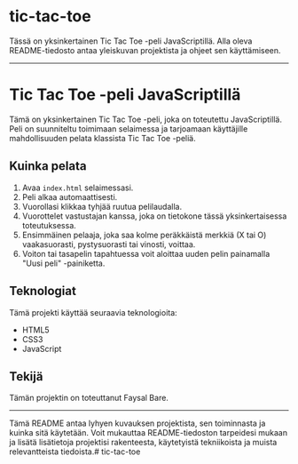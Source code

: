 # tic-tac-toe
Tässä on yksinkertainen Tic Tac Toe -peli JavaScriptillä. Alla oleva README-tiedosto antaa yleiskuvan projektista ja ohjeet sen käyttämiseen.

---

# Tic Tac Toe -peli JavaScriptillä

Tämä on yksinkertainen Tic Tac Toe -peli, joka on toteutettu JavaScriptillä. Peli on suunniteltu toimimaan selaimessa ja tarjoamaan käyttäjille mahdollisuuden pelata klassista Tic Tac Toe -peliä.

## Kuinka pelata

1. Avaa `index.html` selaimessasi.
2. Peli alkaa automaattisesti.
3. Vuorollasi klikkaa tyhjää ruutua pelilaudalla.
4. Vuorottelet vastustajan kanssa, joka on tietokone tässä yksinkertaisessa toteutuksessa.
5. Ensimmäinen pelaaja, joka saa kolme peräkkäistä merkkiä (X tai O) vaakasuorasti, pystysuorasti tai vinosti, voittaa.
6. Voiton tai tasapelin tapahtuessa voit aloittaa uuden pelin painamalla "Uusi peli" -painiketta.

## Teknologiat

Tämä projekti käyttää seuraavia teknologioita:

- HTML5
- CSS3
- JavaScript

## Tekijä

Tämän projektin on toteuttanut Faysal Bare.

---

Tämä README antaa lyhyen kuvauksen projektista, sen toiminnasta ja kuinka sitä käytetään. Voit mukauttaa README-tiedoston tarpeidesi mukaan ja lisätä lisätietoja projektisi rakenteesta, käytetyistä tekniikoista ja muista relevantteista tiedoista.# tic-tac-toe
